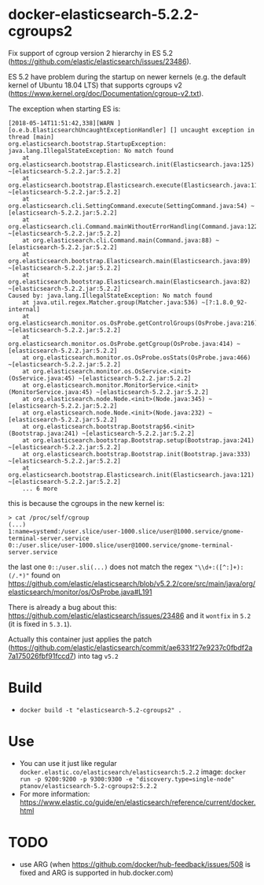 # docker-elasticsearch-5.2.2-cgroups2
Fix support of cgroup version 2 hierarchy in ES 5.2 (https://github.com/elastic/elasticsearch/issues/23486).

ES 5.2 have problem during the startup on newer kernels (e.g. the default kernel of Ubuntu 18.04 LTS) that supports cgroups v2 (https://www.kernel.org/doc/Documentation/cgroup-v2.txt).

The exception when starting ES is:
```
[2018-05-14T11:51:42,338][WARN ][o.e.b.ElasticsearchUncaughtExceptionHandler] [] uncaught exception in thread [main]
org.elasticsearch.bootstrap.StartupException: java.lang.IllegalStateException: No match found
    at org.elasticsearch.bootstrap.Elasticsearch.init(Elasticsearch.java:125) ~[elasticsearch-5.2.2.jar:5.2.2]
    at org.elasticsearch.bootstrap.Elasticsearch.execute(Elasticsearch.java:112) ~[elasticsearch-5.2.2.jar:5.2.2]
    at org.elasticsearch.cli.SettingCommand.execute(SettingCommand.java:54) ~[elasticsearch-5.2.2.jar:5.2.2]
    at org.elasticsearch.cli.Command.mainWithoutErrorHandling(Command.java:122) ~[elasticsearch-5.2.2.jar:5.2.2]
    at org.elasticsearch.cli.Command.main(Command.java:88) ~[elasticsearch-5.2.2.jar:5.2.2]
    at org.elasticsearch.bootstrap.Elasticsearch.main(Elasticsearch.java:89) ~[elasticsearch-5.2.2.jar:5.2.2]
    at org.elasticsearch.bootstrap.Elasticsearch.main(Elasticsearch.java:82) ~[elasticsearch-5.2.2.jar:5.2.2]
Caused by: java.lang.IllegalStateException: No match found
    at java.util.regex.Matcher.group(Matcher.java:536) ~[?:1.8.0_92-internal]
    at org.elasticsearch.monitor.os.OsProbe.getControlGroups(OsProbe.java:216) ~[elasticsearch-5.2.2.jar:5.2.2]
    at org.elasticsearch.monitor.os.OsProbe.getCgroup(OsProbe.java:414) ~[elasticsearch-5.2.2.jar:5.2.2]
    at org.elasticsearch.monitor.os.OsProbe.osStats(OsProbe.java:466) ~[elasticsearch-5.2.2.jar:5.2.2]
    at org.elasticsearch.monitor.os.OsService.<init>(OsService.java:45) ~[elasticsearch-5.2.2.jar:5.2.2]
    at org.elasticsearch.monitor.MonitorService.<init>(MonitorService.java:45) ~[elasticsearch-5.2.2.jar:5.2.2]
    at org.elasticsearch.node.Node.<init>(Node.java:345) ~[elasticsearch-5.2.2.jar:5.2.2]
    at org.elasticsearch.node.Node.<init>(Node.java:232) ~[elasticsearch-5.2.2.jar:5.2.2]
    at org.elasticsearch.bootstrap.Bootstrap$6.<init>(Bootstrap.java:241) ~[elasticsearch-5.2.2.jar:5.2.2]
    at org.elasticsearch.bootstrap.Bootstrap.setup(Bootstrap.java:241) ~[elasticsearch-5.2.2.jar:5.2.2]
    at org.elasticsearch.bootstrap.Bootstrap.init(Bootstrap.java:333) ~[elasticsearch-5.2.2.jar:5.2.2]
    at org.elasticsearch.bootstrap.Elasticsearch.init(Elasticsearch.java:121) ~[elasticsearch-5.2.2.jar:5.2.2]
    ... 6 more
```

this is because the cgroups in the new kernel is:
```
> cat /proc/self/cgroup 
(...)
1:name=systemd:/user.slice/user-1000.slice/user@1000.service/gnome-terminal-server.service
0::/user.slice/user-1000.slice/user@1000.service/gnome-terminal-server.service
```

the last one `0::/user.sli(...)` does not match the regex `"\\d+:([^:]+):(/.*)"` found on https://github.com/elastic/elasticsearch/blob/v5.2.2/core/src/main/java/org/elasticsearch/monitor/os/OsProbe.java#L191

There is already a bug about this: https://github.com/elastic/elasticsearch/issues/23486 and it `wontfix` in `5.2` (it is fixed in `5.3.1`).

Actually this container just applies the patch (https://github.com/elastic/elasticsearch/commit/ae6331f27e9237c0fbdf2a7a175026fbf91fccd7) into tag `v5.2`

# Build
 - `docker build -t "elasticsearch-5.2-cgroups2" .`

# Use
 - You can use it just like regular `docker.elastic.co/elasticsearch/elasticsearch:5.2.2` image: `docker run -p 9200:9200 -p 9300:9300 -e "discovery.type=single-node" ptanov/elasticsearch-5.2-cgroups2:5.2.2`
 - For more information: https://www.elastic.co/guide/en/elasticsearch/reference/current/docker.html

# TODO
 - use ARG (when https://github.com/docker/hub-feedback/issues/508 is fixed and ARG is supported in hub.docker.com)

